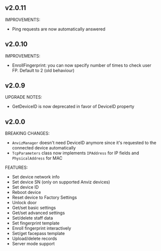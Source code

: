 ## v2.0.11
IMPROVEMENTS:
* Ping requests are now automatically answered

## v2.0.10
IMPROVEMENTS:
* EnrollFingerprint: you can now specify number of times to check user FP. Default to 2 (old behaviour)

## v2.0.9
UPGRADE NOTES:
* GetDeviceID is now deprecated in favor of DeviceID property

## v2.0.0
BREAKING CHANGES:

* `AnvizManager` doesn't need DeviceID anymore since it's requested to the connected device automatically
* `TcpParameters` class now implements `IPAddress` for IP fields and `PhysicalAddress` for MAC

FEATURES:

* Set device network info
* Set device SN (only on supported Anviz devices)
* Set device ID
* Reboot device
* Reset device to Factory Settings
* Unlock door
* Get/set basic settings
* Get/set advanced settings
* Set/delete staff data
* Set fingerprint template
* Enroll fingerprint interactively
* Set/get facepass template
* Upload/delete records
* Server mode support
